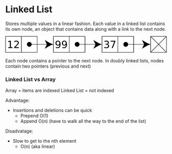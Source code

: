 # Linked List

Stores multiple values in a linear fashion. Each value in a linked list contains its own node, an object that contains data along with a link to the next node.

![single linked list](../../images/singly-linked-list.svg)

Each node contains a pointer to the next node. In doubly linked lists, nodes contain two pointers (previous and next)

### Linked List vs Array

Array = items are indexed
Linked List = not indexed

Advantage:
- Insertions and deletions can be quick
  - Prepend O(1)
  - Append O(n) (have to walk all the way to the end of the list)

Disadvatage:
- Slow to get to the nth element
  - O(n) (aka linear)

